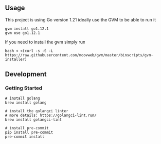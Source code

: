 
## Usage

This project is using Go version 1.21 ideally use the GVM to be able to run it 

    gvm install go1.12.1
    gvm use go1.12.1

If you need to install the gvm simply run 

    bash < <(curl -s -S -L https://raw.githubusercontent.com/moovweb/gvm/master/binscripts/gvm-installer)



## Development

### Getting Started

    # install golang
    brew install golang

    # install the golangci linter 
    # more details: https://golangci-lint.run/
    brew install golangci-lint
    
    # install pre-commit
    pip install pre-commit
    pre-commit install
